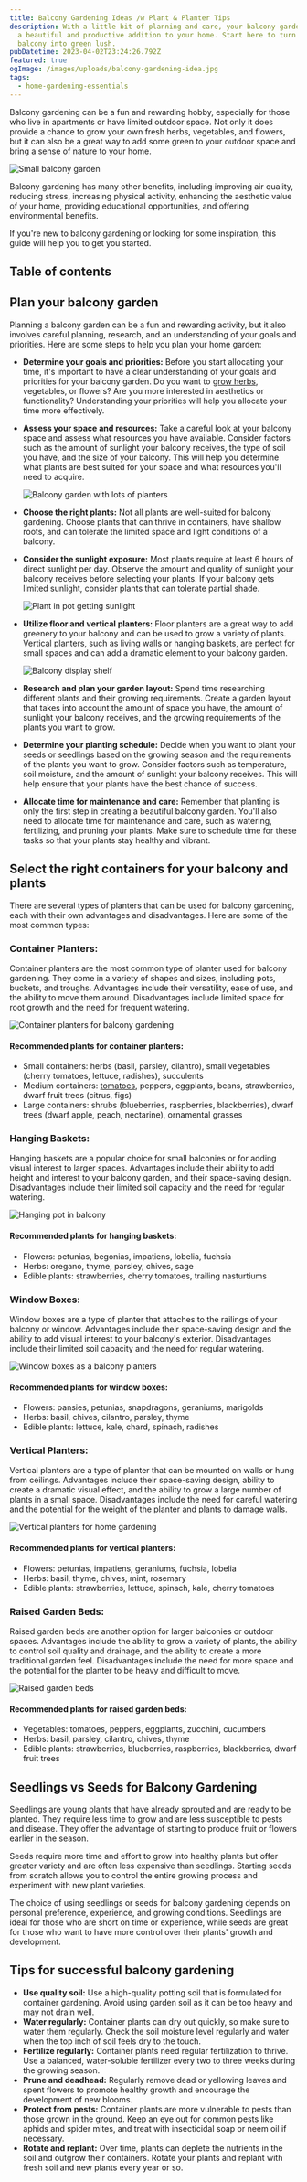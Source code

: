 ```yaml
---
title: Balcony Gardening Ideas /w Plant & Planter Tips
description: With a little bit of planning and care, your balcony garden can be
  a beautiful and productive addition to your home. Start here to turn your
  balcony into green lush.
pubDatetime: 2023-04-02T23:24:26.792Z
featured: true
ogImage: /images/uploads/balcony-gardening-idea.jpg
tags:
  - home-gardening-essentials
---
```

Balcony gardening can be a fun and rewarding hobby, especially for those who live in apartments or have limited outdoor space. Not only it does provide a chance to grow your own fresh herbs, vegetables, and flowers, but it can also be a great way to add some green to your outdoor space and bring a sense of nature to your home.

![Small balcony garden](/images/uploads/small-balcony-garden.jpg "Small balcony garden")

Balcony gardening has many other benefits, including improving air quality, reducing stress, increasing physical activity, enhancing the aesthetic value of your home, providing educational opportunities, and offering environmental benefits.

If you're new to balcony gardening or looking for some inspiration, this guide will help you to get you started.

## Table of contents

## Plan your balcony garden

Planning a balcony garden can be a fun and rewarding activity, but it also involves careful planning, research, and an understanding of your goals and priorities. Here are some steps to help you plan your home garden:

* **Determine your goals and priorities:** Before you start allocating your time, it's important to have a clear understanding of your goals and priorities for your balcony garden. Do you want to [grow herbs](https://urbangardener.wiki/posts/how-to-grow-herbs-indoors/), vegetables, or flowers? Are you more interested in aesthetics or functionality? Understanding your priorities will help you allocate your time more effectively.
* **Assess your space and resources:** Take a careful look at your balcony space and assess what resources you have available. Consider factors such as the amount of sunlight your balcony receives, the type of soil you have, and the size of your balcony. This will help you determine what plants are best suited for your space and what resources you'll need to acquire.

  ![Balcony garden with lots of planters](/images/uploads/balcony-gardening-idea.jpg)
* **Choose the right plants:** Not all plants are well-suited for balcony gardening. Choose plants that can thrive in containers, have shallow roots, and can tolerate the limited space and light conditions of a balcony.
* **Consider the sunlight exposure:** Most plants require at least 6 hours of direct sunlight per day. Observe the amount and quality of sunlight your balcony receives before selecting your plants. If your balcony gets limited sunlight, consider plants that can tolerate partial shade.

  ![Plant in pot getting sunlight](/images/uploads/plant-in-pot-getting-sunlight.jpg)
* **Utilize floor and vertical planters:** Floor planters are a great way to add greenery to your balcony and can be used to grow a variety of plants. Vertical planters, such as living walls or hanging baskets, are perfect for small spaces and can add a dramatic element to your balcony garden.

  ![Balcony display shelf](/images/uploads/vertical-planter-wood.jpg)
* **Research and plan your garden layout:** Spend time researching different plants and their growing requirements. Create a garden layout that takes into account the amount of space you have, the amount of sunlight your balcony receives, and the growing requirements of the plants you want to grow. 
* **Determine your planting schedule:** Decide when you want to plant your seeds or seedlings based on the growing season and the requirements of the plants you want to grow. Consider factors such as temperature, soil moisture, and the amount of sunlight your balcony receives. This will help ensure that your plants have the best chance of success.
* **Allocate time for maintenance and care:** Remember that planting is only the first step in creating a beautiful balcony garden. You'll also need to allocate time for maintenance and care, such as watering, fertilizing, and pruning your plants. Make sure to schedule time for these tasks so that your plants stay healthy and vibrant.

## Select the right containers for your balcony and plants

There are several types of planters that can be used for balcony gardening, each with their own advantages and disadvantages. Here are some of the most common types:

### **Container Planters:**

Container planters are the most common type of planter used for balcony gardening. They come in a variety of shapes and sizes, including pots, buckets, and troughs. Advantages include their versatility, ease of use, and the ability to move them around. Disadvantages include limited space for root growth and the need for frequent watering.

![Container planters for balcony gardening](/images/uploads/choosing-the-right-pot-size-for-plants.jpg)

#### Recommended plants for container planters:

* Small containers: herbs (basil, parsley, cilantro), small vegetables (cherry tomatoes, lettuce, radishes), succulents
* Medium containers: [tomatoes](https://urbangardener.wiki/posts/growing-tomatoes-in-pots-from-seed-to-harvest/), peppers, eggplants, beans, strawberries, dwarf fruit trees (citrus, figs)
* Large containers: shrubs (blueberries, raspberries, blackberries), dwarf trees (dwarf apple, peach, nectarine), ornamental grasses

### **Hanging Baskets:**

Hanging baskets are a popular choice for small balconies or for adding visual interest to larger spaces. Advantages include their ability to add height and interest to your balcony garden, and their space-saving design. Disadvantages include their limited soil capacity and the need for regular watering.

![Hanging pot in balcony](/images/uploads/hanging-pot-balcony-gardening.jpg)

#### Recommended plants for hanging baskets:

* Flowers: petunias, begonias, impatiens, lobelia, fuchsia
* Herbs: oregano, thyme, parsley, chives, sage
* Edible plants: strawberries, cherry tomatoes, trailing nasturtiums

### **Window Boxes:**

Window boxes are a type of planter that attaches to the railings of your balcony or window. Advantages include their space-saving design and the ability to add visual interest to your balcony's exterior. Disadvantages include their limited soil capacity and the need for regular watering. 

![Window boxes as a balcony planters](/images/uploads/inspirational-planted-french-balcony.jpg)

#### Recommended plants for window boxes:

* Flowers: pansies, petunias, snapdragons, geraniums, marigolds
* Herbs: basil, chives, cilantro, parsley, thyme
* Edible plants: lettuce, kale, chard, spinach, radishes

### Vertical Planters:

Vertical planters are a type of planter that can be mounted on walls or hung from ceilings. Advantages include their space-saving design, ability to create a dramatic visual effect, and the ability to grow a large number of plants in a small space. Disadvantages include the need for careful watering and the potential for the weight of the planter and plants to damage walls.

![Vertical planters for home gardening](/images/uploads/vertical-planters-with-led.jpg)

#### Recommended plants for vertical planters:

* Flowers: petunias, impatiens, geraniums, fuchsia, lobelia
* Herbs: basil, thyme, chives, mint, rosemary
* Edible plants: strawberries, lettuce, spinach, kale, cherry tomatoes

### Raised Garden Beds:

Raised garden beds are another option for larger balconies or outdoor spaces. Advantages include the ability to grow a variety of plants, the ability to control soil quality and drainage, and the ability to create a more traditional garden feel. Disadvantages include the need for more space and the potential for the planter to be heavy and difficult to move.

![Raised garden beds](/images/uploads/raised-garden-beds-.jpg)

#### Recommended plants for raised garden beds:

* Vegetables: tomatoes, peppers, eggplants, zucchini, cucumbers
* Herbs: basil, parsley, cilantro, chives, thyme
* Edible plants: strawberries, blueberries, raspberries, blackberries, dwarf fruit trees

## Seedlings vs Seeds for Balcony Gardening

Seedlings are young plants that have already sprouted and are ready to be planted. They require less time to grow and are less susceptible to pests and disease. They offer the advantage of starting to produce fruit or flowers earlier in the season.

Seeds require more time and effort to grow into healthy plants but offer greater variety and are often less expensive than seedlings. Starting seeds from scratch allows you to control the entire growing process and experiment with new plant varieties.

The choice of using seedlings or seeds for balcony gardening depends on personal preference, experience, and growing conditions. Seedlings are ideal for those who are short on time or experience, while seeds are great for those who want to have more control over their plants' growth and development.

## Tips for successful balcony gardening

* **Use quality soil:** Use a high-quality potting soil that is formulated for container gardening. Avoid using garden soil as it can be too heavy and may not drain well.
* **Water regularly:** Container plants can dry out quickly, so make sure to water them regularly. Check the soil moisture level regularly and water when the top inch of soil feels dry to the touch.
* **Fertilize regularly:** Container plants need regular fertilization to thrive. Use a balanced, water-soluble fertilizer every two to three weeks during the growing season.
* **Prune and deadhead:** Regularly remove dead or yellowing leaves and spent flowers to promote healthy growth and encourage the development of new blooms.
* **Protect from pests:** Container plants are more vulnerable to pests than those grown in the ground. Keep an eye out for common pests like aphids and spider mites, and treat with insecticidal soap or neem oil if necessary.
* **Rotate and replant:** Over time, plants can deplete the nutrients in the soil and outgrow their containers. Rotate your plants and replant with fresh soil and new plants every year or so.